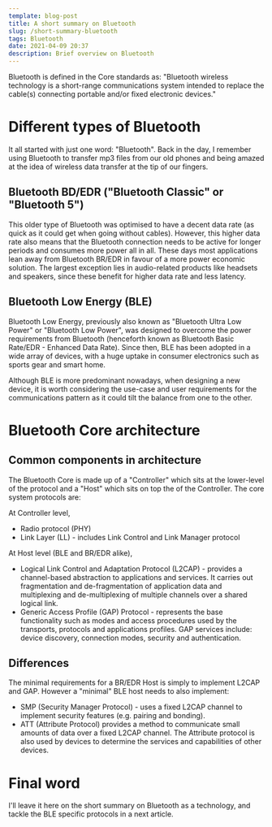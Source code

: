 ```yaml
---
template: blog-post
title: A short summary on Bluetooth
slug: /short-summary-bluetooth
tags: Bluetooth
date: 2021-04-09 20:37
description: Brief overview on Bluetooth
---
```

Bluetooth is defined in the Core standards as: "Bluetooth wireless technology is a short-range communications system intended to replace the cable(s) connecting portable and/or fixed electronic devices."

# Different types of Bluetooth
It all started with just one word: "Bluetooth". Back in the day, I remember using Bluetooth to transfer mp3 files from our old phones and being amazed at the idea of wireless data transfer at the tip of our fingers. 

## Bluetooth BD/EDR ("Bluetooth Classic" or "Bluetooth 5")
This older type of Bluetooth was optimised to have a decent data rate (as quick as it could get when going without cables). However, this higher data rate also means that the Bluetooth connection needs to be active for longer periods and consumes more power all in all. These days most applications lean away from Bluetooth BR/EDR in favour of a more power economic solution. The largest exception lies in audio-related products like headsets and speakers, since these benefit for higher data rate and less latency.

## Bluetooth Low Energy (BLE)
Bluetooth Low Energy, previously also known as "Bluetooth Ultra Low Power" or "Bluetooth Low Power", was designed to overcome the power requirements from Bluetooth (henceforth known as Bluetooth Basic Rate/EDR - Enhanced Data Rate). Since then, BLE has been adopted in a wide array of devices, with a huge uptake in consumer electronics such as sports gear and smart home. 

Although BLE is more predominant nowadays, when designing a new device, it is worth considering the use-case and user requirements for the communications pattern as it could tilt the balance from one to the other.

# Bluetooth Core architecture
## Common components in architecture
The Bluetooth Core is made up of a "Controller" which sits at the lower-level of the protocol and a "Host" which sits on top the of the Controller. 
The core system protocols are:

At Controller level,
- Radio protocol (PHY)
- Link Layer (LL) - includes Link Control and Link Manager protocol

At Host level (BLE and BR/EDR alike),
- Logical Link Control and Adaptation Protocol (L2CAP) - provides a channel-based abstraction to applications and services. It carries out fragmentation and de-fragmentation of application data and multiplexing and de-multiplexing of multiple channels over a shared logical link.
- Generic Access Profile (GAP) Protocol - represents the base functionality such as modes and access procedures used by the transports, protocols and applications profiles. GAP services include: device discovery, connection modes, security and authentication.

## Differences
The minimal requirements for a BR/EDR Host is simply to implement L2CAP and GAP. However a "minimal" BLE host needs to also implement:
- SMP (Security Manager Protocol) - uses a fixed L2CAP channel to implement security features (e.g. pairing and bonding).
- ATT (Attribute Protocol) provides a method to communicate small amounts of data over a fixed L2CAP channel. The Attribute protocol is also used by devices to determine the services and capabilities of other devices. 

# Final word
I'll leave it here on the short summary on Bluetooth as a technology, and tackle the BLE specific protocols in a next article. 